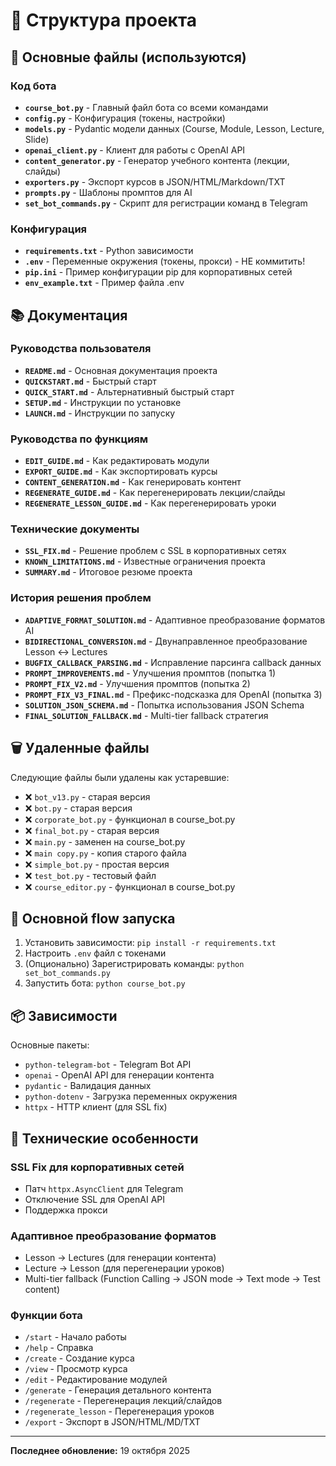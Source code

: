 # 📁 Структура проекта

## 🚀 Основные файлы (используются)

### Код бота
- **`course_bot.py`** - Главный файл бота со всеми командами
- **`config.py`** - Конфигурация (токены, настройки)
- **`models.py`** - Pydantic модели данных (Course, Module, Lesson, Lecture, Slide)
- **`openai_client.py`** - Клиент для работы с OpenAI API
- **`content_generator.py`** - Генератор учебного контента (лекции, слайды)
- **`exporters.py`** - Экспорт курсов в JSON/HTML/Markdown/TXT
- **`prompts.py`** - Шаблоны промптов для AI
- **`set_bot_commands.py`** - Скрипт для регистрации команд в Telegram

### Конфигурация
- **`requirements.txt`** - Python зависимости
- **`.env`** - Переменные окружения (токены, прокси) - НЕ коммитить!
- **`pip.ini`** - Пример конфигурации pip для корпоративных сетей
- **`env_example.txt`** - Пример файла .env

## 📚 Документация

### Руководства пользователя
- **`README.md`** - Основная документация проекта
- **`QUICKSTART.md`** - Быстрый старт
- **`QUICK_START.md`** - Альтернативный быстрый старт
- **`SETUP.md`** - Инструкции по установке
- **`LAUNCH.md`** - Инструкции по запуску

### Руководства по функциям
- **`EDIT_GUIDE.md`** - Как редактировать модули
- **`EXPORT_GUIDE.md`** - Как экспортировать курсы
- **`CONTENT_GENERATION.md`** - Как генерировать контент
- **`REGENERATE_GUIDE.md`** - Как перегенерировать лекции/слайды
- **`REGENERATE_LESSON_GUIDE.md`** - Как перегенерировать уроки

### Технические документы
- **`SSL_FIX.md`** - Решение проблем с SSL в корпоративных сетях
- **`KNOWN_LIMITATIONS.md`** - Известные ограничения проекта
- **`SUMMARY.md`** - Итоговое резюме проекта

### История решения проблем
- **`ADAPTIVE_FORMAT_SOLUTION.md`** - Адаптивное преобразование форматов AI
- **`BIDIRECTIONAL_CONVERSION.md`** - Двунаправленное преобразование Lesson ↔ Lectures
- **`BUGFIX_CALLBACK_PARSING.md`** - Исправление парсинга callback данных
- **`PROMPT_IMPROVEMENTS.md`** - Улучшения промптов (попытка 1)
- **`PROMPT_FIX_V2.md`** - Улучшения промптов (попытка 2)
- **`PROMPT_FIX_V3_FINAL.md`** - Префикс-подсказка для OpenAI (попытка 3)
- **`SOLUTION_JSON_SCHEMA.md`** - Попытка использования JSON Schema
- **`FINAL_SOLUTION_FALLBACK.md`** - Multi-tier fallback стратегия

## 🗑️ Удаленные файлы

Следующие файлы были удалены как устаревшие:
- ❌ `bot_v13.py` - старая версия
- ❌ `bot.py` - старая версия
- ❌ `corporate_bot.py` - функционал в course_bot.py
- ❌ `final_bot.py` - старая версия
- ❌ `main.py` - заменен на course_bot.py
- ❌ `main copy.py` - копия старого файла
- ❌ `simple_bot.py` - простая версия
- ❌ `test_bot.py` - тестовый файл
- ❌ `course_editor.py` - функционал в course_bot.py

## 🎯 Основной flow запуска

1. Установить зависимости: `pip install -r requirements.txt`
2. Настроить `.env` файл с токенами
3. (Опционально) Зарегистрировать команды: `python set_bot_commands.py`
4. Запустить бота: `python course_bot.py`

## 📦 Зависимости

Основные пакеты:
- `python-telegram-bot` - Telegram Bot API
- `openai` - OpenAI API для генерации контента
- `pydantic` - Валидация данных
- `python-dotenv` - Загрузка переменных окружения
- `httpx` - HTTP клиент (для SSL fix)

## 🔧 Технические особенности

### SSL Fix для корпоративных сетей
- Патч `httpx.AsyncClient` для Telegram
- Отключение SSL для OpenAI API
- Поддержка прокси

### Адаптивное преобразование форматов
- Lesson → Lectures (для генерации контента)
- Lecture → Lesson (для перегенерации уроков)
- Multi-tier fallback (Function Calling → JSON mode → Text mode → Test content)

### Функции бота
- `/start` - Начало работы
- `/help` - Справка
- `/create` - Создание курса
- `/view` - Просмотр курса
- `/edit` - Редактирование модулей
- `/generate` - Генерация детального контента
- `/regenerate` - Перегенерация лекций/слайдов
- `/regenerate_lesson` - Перегенерация уроков
- `/export` - Экспорт в JSON/HTML/MD/TXT

---

**Последнее обновление:** 19 октября 2025




